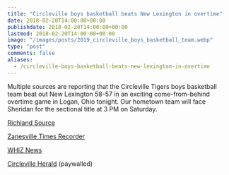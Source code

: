 ```yaml
---
title: "Circleville boys basketball beats New Lexington in overtime"
date: 2018-02-20T14:00:00+00:00
publishdate: 2018-02-20T14:00:00+00:00
lastmod: 2018-02-20T14:00:00+00:00
image: "/images/posts/2019_circleville_boys_basketball_team.webp"
type: "post"
comments: false
aliases:
  - /circleville-boys-basketball-beats-new-lexington-in-overtime
---
```

Multiple sources are reporting that the Circleville Tigers boys basketball team beat out New Lexington 58-57 in an exciting come-from-behind overtime game in Logan, Ohio tonight. Our hometown team will face Sheridan for the sectional title at 3 PM on Saturday.

[Richland Source](http://www.richlandsource.com/sports/boys_basketball/extra-time-is-kind-to-circleville-in-overtime-defeat-of/article_f0e5d29a-c4bd-5fe1-95d7-e762d535da22.html)

[Zanesville Times Recorder](https://www.zanesvilletimesrecorder.com/story/sports/high-school/2019/02/19/area-roundup-new-lexs-season-ends-overtime-loss/2916709002/)

[WHIZ News](https://www.whiznews.com/2019/02/finks-full-court-press-2-19-19/)

[Circleville Herald](https://www.google.com/url?rct=j&sa=t&url=https://www.circlevilleherald.com/sports/tigers-edge-panthers-in-ot/article_7ee5f41c-9659-5dba-b422-332736074e1f.html&ct=ga&cd=CAEYACoTODkyNTU1NTc2NTExMjUyNjgyMDIaMzRmYjRlYTBmZmRmNzE0NDpjb206ZW46VVM&usg=AFQjCNENoFAMVsY-m0hegy3XS4rC3hfnbQ) (paywalled)